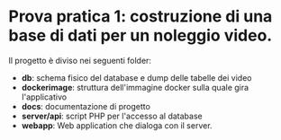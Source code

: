 # Prova pratica 1: costruzione di una base di dati per un noleggio video.

Il progetto è diviso nei seguenti folder:
- **db**: schema fisico del database e dump delle tabelle dei video
- **dockerimage**: struttura dell'immagine docker sulla quale gira l'applicativo
- **docs**: documentazione di progetto
- **server/api**: script PHP per l'accesso al database
- **webapp**: Web application che dialoga con il server.



